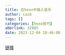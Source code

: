 ```yaml
---
title: 在hexo中插入音乐
author: cai6
tags: []
categories: [hexo技巧]
abbrlink: 32985
date: 2023-12-04 18:46:00
---
```

[链接](https://easyhexo.com/3-Plugins-use-and-config/3-1-hexo-tag-aplayer/)